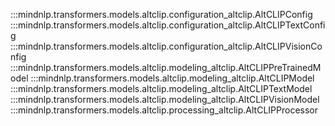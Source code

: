 :::mindnlp.transformers.models.altclip.configuration_altclip.AltCLIPConfig
:::mindnlp.transformers.models.altclip.configuration_altclip.AltCLIPTextConfig
:::mindnlp.transformers.models.altclip.configuration_altclip.AltCLIPVisionConfig
:::mindnlp.transformers.models.altclip.modeling_altclip.AltCLIPPreTrainedModel
:::mindnlp.transformers.models.altclip.modeling_altclip.AltCLIPModel
:::mindnlp.transformers.models.altclip.modeling_altclip.AltCLIPTextModel
:::mindnlp.transformers.models.altclip.modeling_altclip.AltCLIPVisionModel
:::mindnlp.transformers.models.altclip.processing_altclip.AltCLIPProcessor
